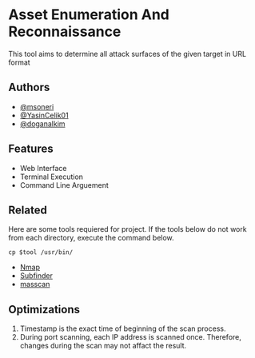 
# Asset Enumeration And Reconnaissance

This tool aims to determine all attack surfaces of the given target in URL format


## Authors

- [@msoneri](https://github.com/msoneri)
- [@YasinCelik01](https://github.com/YasinCelik01)
- [@doganalkim](https://github.com/doganalkim)
## Features

- Web Interface
- Terminal Execution
- Command Line Arguement


## Related

Here are some tools requiered for project. If the tools below do not work from each directory, execute the command below.

```
cp $tool /usr/bin/
```


- [Nmap](https://nmap.org/)
- [Subfinder](https://github.com/projectdiscovery/subfinder) 
- [masscan](https://github.com/robertdavidgraham/masscan)


## Optimizations

1. Timestamp is the exact time of  beginning of the scan process.
2. During port scanning, each IP address is scanned once. Therefore, changes during the scan may not affact the result.




